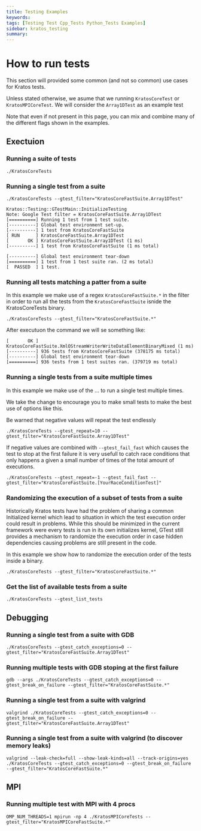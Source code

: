 ```yaml
---
title: Testing Examples
keywords: 
tags: [Testing Test Cpp_Tests Python_Tests Examples]
sidebar: kratos_testing
summary: 
---
```


# How to run tests

This section will provided some common (and not so common) use cases for Kratos tests.

Unless stated otherwise, we asume that we running `KratosCoreTest` or `KratosMPICoreTest`. We will consider the `Array1DTest` as an example test

Note that even if not present in this page, you can mix and combine many of the different flags shown in the examples.

## Exectuion

### Running a suite of tests

```console
./KratosCoreTests
```

### Running a single test from a suite

```console
./KratosCoreTests --gtest_filter="KratosCoreFastSuite.Array1DTest"
```

```console
Kratos::Testing::GTestMain::InitializeTesting
Note: Google Test filter = KratosCoreFastSuite.Array1DTest
[==========] Running 1 test from 1 test suite.
[----------] Global test environment set-up.
[----------] 1 test from KratosCoreFastSuite
[ RUN      ] KratosCoreFastSuite.Array1DTest
[       OK ] KratosCoreFastSuite.Array1DTest (1 ms)
[----------] 1 test from KratosCoreFastSuite (1 ms total)

[----------] Global test environment tear-down
[==========] 1 test from 1 test suite ran. (2 ms total)
[  PASSED  ] 1 test.
```

### Running all tests matching a patter from a suite

In this example we make use of a regex `KratosCoreFastSuite.*` in the filter in order to run all the tests from the `KratosCoreFastSuite`
isnide the KratosCoreTests binary.

```console
./KratosCoreTests --gtest_filter="KratosCoreFastSuite.*"
```

After executuon the command we will se something like:

```console
[       OK ] KratosCoreFastSuite.XmlOStreamWriterWriteDataElementBinaryMixed (1 ms)
[----------] 936 tests from KratosCoreFastSuite (378175 ms total)
[----------] Global test environment tear-down
[==========] 936 tests from 1 test suites ran. (379719 ms total)
```

### Running a single tests from a suite multiple times

In this example we make use of the ... to run a single test multiple times.

We take the change to encourage you to make small tests to make the best use of options like this.

Be warned that negative values will repeat the test endlessly

```console
./KratosCoreTests --gtest_repeat=10 --gtest_filter="KratosCoreFastSuite.Array1DTest"
```

If negative values are combined with `--gtest_fail_fast` which causes the test to stop at the first failure it is very usefull to catch race conditions that only happens a given a small number of times of the total amount of executions. 

```console
./KratosCoreTests --gtest_repeat=-1 --gtest_fail_fast --gtest_filter="KratosCoreFastSuite.[YourRaceConditionTest]"
```

### Randomizing the execution of a subset of tests from a suite

Historically Kratos tests have had the problem of sharing a common Initialized kernel which lead to situation in which the test execution order could result in problems. While this should be minimized in the current framework were every tests is run in its own initializes kernel, GTest still provides a mechanism to randomize the execution order in case hidden dependencies causing problems are still present in the code.

In this example we show how to randomize the execution order of the tests inside a binary.

```console
./KratosCoreTests --gtest_filter="KratosCoreFastSuite.*"
```

### Get the list of available tests from a suite

```console
./KratosCoreTests --gtest_list_tests
```

## Debugging

### Running a single test from a suite with GDB

```console
./KratosCoreTests --gtest_catch_exceptions=0 --gtest_filter="KratosCoreFastSuite.Array1DTest"
```

### Running multiple tests with GDB stoping at the first failure

```console
gdb --args ./KratosCoreTests --gtest_catch_exceptions=0 --gtest_break_on_failure --gtest_filter="KratosCoreFastSuite.*"
```

### Running a single test from a suite with valgrind

```console
valgrind ./KratosCoreTests --gtest_catch_exceptions=0 --gtest_break_on_failure --gtest_filter="KratosCoreFastSuite.Array1DTest"
```

### Running a single test from a suite with valgrind (to discover memory leaks)

```console
valgrind --leak-check=full --show-leak-kinds=all --track-origins=yes ./KratosCoreTests --gtest_catch_exceptions=0 --gtest_break_on_failure --gtest_filter="KratosCoreFastSuite.*"
```

## MPI

### Running multiple test with MPI with 4 procs

```console
OMP_NUM_THREADS=1 mpirun -np 4 ./KratosMPICoreTests --gtest_filter="KratosMPICoreFastSuite.*"
```

